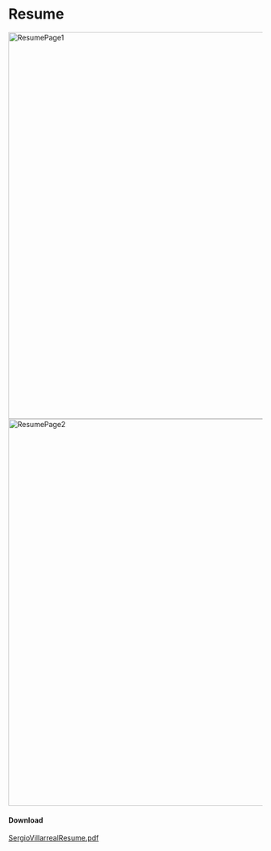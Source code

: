 # Resume

<img width="765" alt="ResumePage1" src="https://github.com/SergioBoySV/Resume/assets/85202224/78cc443d-d86f-45c4-8413-62388844394e">
<img width="765" alt="ResumePage2" src="https://github.com/SergioBoySV/Resume/assets/85202224/267012aa-b470-40f8-ac47-b9f7c0f1dd93">

#### Download
[SergioVillarrealResume.pdf](https://github.com/SergioBoySV/Resume/files/15327357/SergioVillarrealResume.pdf)

